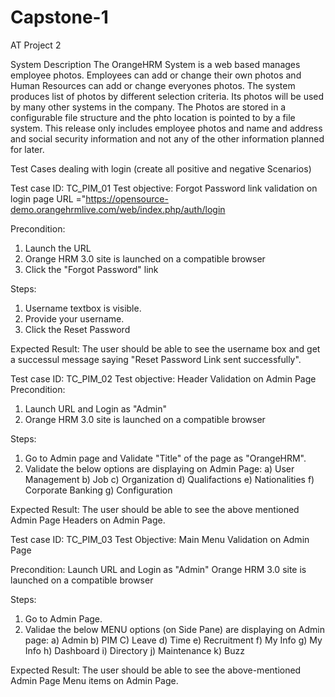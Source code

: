 # Capstone-1
AT Project 2

System Description
The OrangeHRM System is a web based manages employee photos. Employees can add or change their own photos and Human Resources can add or change everyones photos. The system produces list of photos by different selection criteria. Its photos will be used by many other systems in the company. The Photos are stored in a configurable file structure and the phto location is pointed to by a file system. This release only includes employee photos and name and address and social security information and not any of the other information planned for later.

Test Cases dealing with login (create all positive and negative Scenarios)

Test case ID: TC_PIM_01
Test objective:
	Forgot Password link validation on login page
URL ="https://opensource-demo.orangehrmlive.com/web/index.php/auth/login

Precondition:
1. Launch the URL
2. Orange HRM 3.0 site is launched on a compatible browser
3. Click the "Forgot Password" link

Steps:
1. Username textbox is visible.
2. Provide your username.
3. Click the Reset Password

Expected Result:
The user should be able to see the username box and get a successul message saying "Reset Password Link sent successfully".

Test case ID: TC_PIM_02
Test objective:
	Header Validation on Admin Page
Precondition:
1. Launch URL and Login as "Admin"
2. Orange HRM 3.0 site is launched on a compatible browser 

Steps:
1. Go to Admin page and Validate "Title" of the page as "OrangeHRM".
2. Validate the below options are displaying on Admin Page:
a) User Management
b) Job
c) Organization
d) Qualifactions
e) Nationalities
f) Corporate Banking
g) Configuration

Expected Result:
The user should be able to see the above mentioned Admin Page Headers on Admin Page.

Test case ID: TC_PIM_03
Test Objective:
Main Menu Validation on Admin Page

Precondition:
Launch URL and Login as "Admin"
Orange HRM 3.0 site is launched on a compatible browser

Steps:
1. Go to Admin Page.
2. Validae the below MENU options (on Side Pane) are displaying on Admin page:
a) Admin
b) PIM
C) Leave
d) Time
e) Recruitment
f) My Info
g) My Info
h) Dashboard
i) Directory
j) Maintenance
k) Buzz

Expected Result:
The user should be able to see the above-mentioned Admin Page Menu items on Admin Page.
